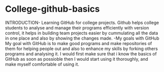 # College-github-basics
INTRODUCTION-
Learning GitHub for college projects.
Github helps college students to analyse and manage their programs efficiently with version control, it helps in building team projects easier by cummulating all the data in one place and also by showing the changes made.
-My goals with GitHub
My goal with GitHub is to make good programs and make repositories of them for helping people out and also to enhance my skills by forking others programs and analysing it.
I would first make sure that i know the basics of GitHub as soon as possioble then I would start using it thoroughly, and make myself comfortable of using it.
